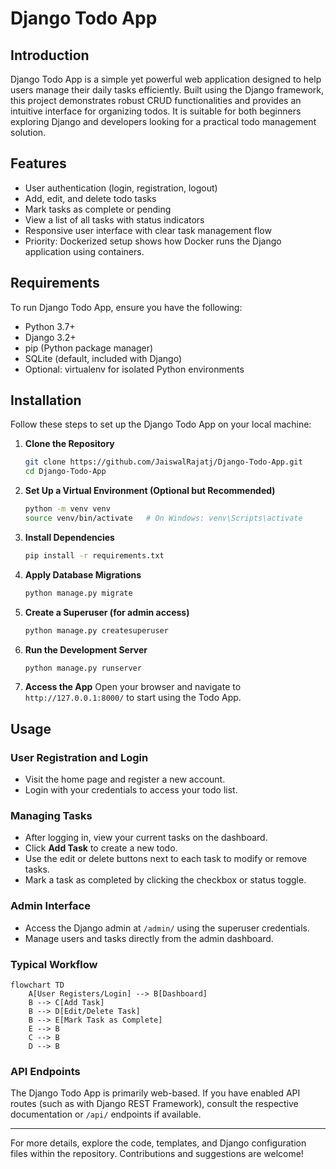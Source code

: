 # Django Todo App

## Introduction

Django Todo App is a simple yet powerful web application designed to help users manage their daily tasks efficiently. Built using the Django framework, this project demonstrates robust CRUD functionalities and provides an intuitive interface for organizing todos. It is suitable for both beginners exploring Django and developers looking for a practical todo management solution.

## Features

- User authentication (login, registration, logout)
- Add, edit, and delete todo tasks
- Mark tasks as complete or pending
- View a list of all tasks with status indicators
- Responsive user interface with clear task management flow
- Priority: Dockerized setup shows how Docker runs the Django application using containers.

## Requirements

To run Django Todo App, ensure you have the following:

- Python 3.7+
- Django 3.2+
- pip (Python package manager)
- SQLite (default, included with Django)
- Optional: virtualenv for isolated Python environments

## Installation

Follow these steps to set up the Django Todo App on your local machine:

1. **Clone the Repository**
   ```bash
   git clone https://github.com/JaiswalRajatj/Django-Todo-App.git
   cd Django-Todo-App
   ```

2. **Set Up a Virtual Environment (Optional but Recommended)**
   ```bash
   python -m venv venv
   source venv/bin/activate   # On Windows: venv\Scripts\activate
   ```

3. **Install Dependencies**
   ```bash
   pip install -r requirements.txt
   ```

4. **Apply Database Migrations**
   ```bash
   python manage.py migrate
   ```

5. **Create a Superuser (for admin access)**
   ```bash
   python manage.py createsuperuser
   ```

6. **Run the Development Server**
   ```bash
   python manage.py runserver
   ```

7. **Access the App**
   Open your browser and navigate to `http://127.0.0.1:8000/` to start using the Todo App.

## Usage

### User Registration and Login

- Visit the home page and register a new account.
- Login with your credentials to access your todo list.

### Managing Tasks

- After logging in, view your current tasks on the dashboard.
- Click **Add Task** to create a new todo.
- Use the edit or delete buttons next to each task to modify or remove tasks.
- Mark a task as completed by clicking the checkbox or status toggle.

### Admin Interface

- Access the Django admin at `/admin/` using the superuser credentials.
- Manage users and tasks directly from the admin dashboard.

### Typical Workflow

```mermaid
flowchart TD
    A[User Registers/Login] --> B[Dashboard]
    B --> C[Add Task]
    B --> D[Edit/Delete Task]
    B --> E[Mark Task as Complete]
    E --> B
    C --> B
    D --> B
```

### API Endpoints

The Django Todo App is primarily web-based. If you have enabled API routes (such as with Django REST Framework), consult the respective documentation or `/api/` endpoints if available.

---

For more details, explore the code, templates, and Django configuration files within the repository. Contributions and suggestions are welcome!
